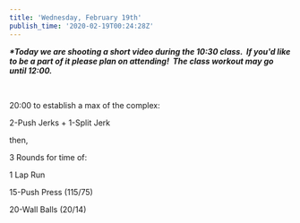 ```yaml
---
title: 'Wednesday, February 19th'
publish_time: '2020-02-19T00:24:28Z'
---
```


***\*Today we are shooting a short video during the 10:30 class.  If
you'd like to be a part of it please plan on attending!  The class
workout may go until 12:00.***

 

20:00 to establish a max of the complex:

2-Push Jerks + 1-Split Jerk

then,

3 Rounds for time of:

1 Lap Run

15-Push Press (115/75)

20-Wall Balls (20/14)
